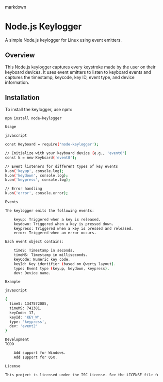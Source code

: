 markdown

# Node.js Keylogger

A simple Node.js keylogger for Linux using event emitters.

## Overview

This Node.js keylogger captures every keystroke made by the user on their keyboard devices. It uses event emitters to listen to keyboard events and captures the timestamp, keycode, key ID, event type, and device information.

## Installation

To install the keylogger, use npm:

```sh
npm install node-keylogger

Usage

javascript

const Keyboard = require('node-keylogger');

// Initialize with your keyboard device (e.g., 'event0')
const k = new Keyboard('event0');

// Event listeners for different types of key events
k.on('keyup', console.log);
k.on('keydown', console.log);
k.on('keypress', console.log);

// Error handling
k.on('error', console.error);

Events

The keylogger emits the following events:

    keyup: Triggered when a key is released.
    keydown: Triggered when a key is pressed down.
    keypress: Triggered when a key is pressed and released.
    error: Triggered when an error occurs.

Each event object contains:

    timeS: Timestamp in seconds.
    timeMS: Timestamp in milliseconds.
    keyCode: Numeric key code.
    keyId: Key identifier (based on Qwerty layout).
    type: Event type (keyup, keydown, keypress).
    dev: Device name.

Example

javascript

{
  timeS: 1347572085,
  timeMS: 741381,
  keyCode: 17,
  keyId: 'KEY_W',
  type: 'keypress',
  dev: 'event2'
}

Development
TODO

    Add support for Windows.
    Add support for OSX.

License

This project is licensed under the ISC License. See the LICENSE file for details.
